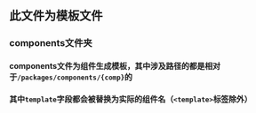 ## 此文件为模板文件

### components文件夹
#### components文件为组件生成模板，其中涉及路径的都是相对于`/packages/components/{comp}`的
#### 其中`template`字段都会被替换为实际的组件名（`<template>`标签除外）